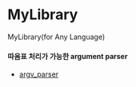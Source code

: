 # MyLibrary
MyLibrary(for Any Language)

#### 따옴표 처리가 가능한 argument parser
- [argv_parser](https://github.com/xfile6912/MyLibrary/tree/main/argv_parser)
